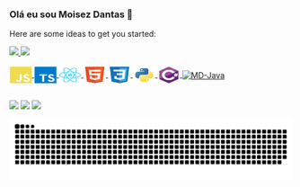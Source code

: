 ### Olá eu sou Moisez Dantas 👋

Here are some ideas to get you started:

 <div>
  <a href="https://github.com/moisezdantas">
  <img height="180em" src="https://github-readme-stats.vercel.app/api?username=moisezdantas&show_icons=true&theme=dracula&include_all_commits=true&count_private=true"/>
  <img height="180em" src="https://github-readme-stats.vercel.app/api/top-langs/?username=moisezdantas&layout=compact&langs_count=7&theme=dracula"/>
</div>
  
<div style="display: inline_block"><br>
  <img align="center" alt="MD-Js" height="30" width="40" src="https://raw.githubusercontent.com/devicons/devicon/master/icons/javascript/javascript-plain.svg">
  <img align="center" alt="MD-Ts" height="30" width="40" src="https://raw.githubusercontent.com/devicons/devicon/master/icons/typescript/typescript-plain.svg">
  <img align="center" alt="MD-React" height="30" width="40" src="https://raw.githubusercontent.com/devicons/devicon/master/icons/react/react-original.svg">
  <img align="center" alt="MD-HTML" height="30" width="40" src="https://raw.githubusercontent.com/devicons/devicon/master/icons/html5/html5-original.svg">
  <img align="center" alt="MD-CSS" height="30" width="40" src="https://raw.githubusercontent.com/devicons/devicon/master/icons/css3/css3-original.svg">
  <img align="center" alt="MD-Python" height="30" width="40" src="https://raw.githubusercontent.com/devicons/devicon/master/icons/python/python-original.svg">
  <img align="center" alt="MD-Csharp" height="30" width="40" src="https://raw.githubusercontent.com/devicons/devicon/master/icons/csharp/csharp-original.svg">
  <img align="center" alt="MD-Java" height="30" width="40" src="https://cdn.jsdelivr.net/gh/devicons/devicon/icons/java/java-plain-wordmark.svg" />
</div>

 ##
  
<div> 
  <a href="https://instagram.com/moisezdantas" target="_blank"><img src="https://img.shields.io/badge/-Instagram-%23E4405F?style=for-the-badge&logo=instagram&logoColor=white" target="_blank"></a>
  <a href = "mailto:moisez.dantas@gmail.com"><img src="https://img.shields.io/badge/-Gmail-%23333?style=for-the-badge&logo=gmail&logoColor=white" target="_blank"></a>
  <a href="https://www.linkedin.com/in/moisez-dantas-112a5527" target="_blank"><img src="https://img.shields.io/badge/-LinkedIn-%230077B5?style=for-the-badge&logo=linkedin&logoColor=white" target="_blank"></a> 
 
  ![Snake animation](https://github.com/moisezdantas/moisezdantas/blob/output/github-contribution-grid-snake.svg)
 
</div>
